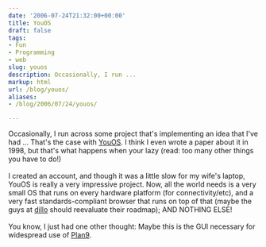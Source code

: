 ```yaml
---
date: '2006-07-24T21:32:00+00:00'
title: YouOS
draft: false
tags:
- Fun
- Programming
- web
slug: youos
description: Occasionally, I run ...
markup: html
url: /blog/youos/
aliases:
- /blog/2006/07/24/youos/

---
```


Occasionally, I run across some project that's implementing an idea that I've had ... That's the case with <a href="https://www.youos.com/">YouOS</a>.  I think I even wrote a paper about it in 1998, but that's what happens when your lazy (read: too many other things you have to do!)<br /><br />I created an account, and though it was a little slow for my wife's laptop, YouOS is really a very impressive project.  Now, all the world needs is a very small OS that runs on every hardware platform (for connectivity/etc), and a very fast standards-compliant browser that runs on top of that (maybe the guys at <a href="http://www.dillo.org/">dillo</a> should reevaluate their roadmap); AND NOTHING ELSE!<br /><br />You know, I just had one other thought:  Maybe this is the GUI necessary for widespread use of <a href="http://cm.bell-labs.com/plan9/">Plan9</a>.<div class="blogger-post-footer"><img width='1' height='1' src='https://blogger.googleusercontent.com/tracker/4123748873183487963-6423307410317106736?l=bradmontgomery.blogspot.com' alt='' /></div>